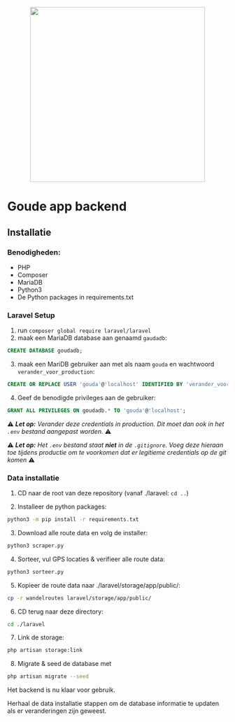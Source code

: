 <p align="center"><a href="https://laravel.com" target="_blank"><img src="https://raw.githubusercontent.com/laravel/art/master/logo-lockup/5%20SVG/2%20CMYK/1%20Full%20Color/laravel-logolockup-cmyk-red.svg" width="400"></a></p>

# Goude app backend

## Installatie

### Benodigheden:
- PHP
- Composer
- MariaDB
- Python3
- De Python packages in requirements.txt

### Laravel Setup

1. run `composer global require laravel/laravel`
2. maak een MariaDB database aan genaamd `gaudadb`: 
```sql
CREATE DATABASE goudadb;
```
3. maak een MariDB gebruiker aan met als naam `gouda` en wachtwoord `verander_voor_production`:
```sql
CREATE OR REPLACE USER 'gouda'@'localhost' IDENTIFIED BY 'verander_voor_production';
``` 
4. Geef de benodigde privileges aan de gebruiker:
```sql
GRANT ALL PRIVILEGES ON goudadb.* TO 'gouda'@'localhost';
```

⚠️ ***Let op:** Verander deze credentials in production. Dit moet dan ook in het `.env` bestand aangepast worden.* ⚠️

⚠️ ***Let op:** Het `.env` bestand staat **niet** in de `.gitignore`. Voeg deze hieraan toe tijdens productie om te voorkomen dat er legitieme credentials op de git komen* ⚠️


### Data installatie

1. CD naar de root van deze repository (vanaf ./laravel: `cd ..`)

2. Installeer de python packages:
```bash
python3 -m pip install -r requirements.txt
```

3. Download alle route data en volg de installer:
```bash
python3 scraper.py
```

4. Sorteer, vul GPS locaties & verifieer alle route data:
```bash
python3 sorteer.py
```

5. Kopieer de route data naar ./laravel/storage/app/public/: 
```bash
cp -r wandelroutes laravel/storage/app/public/
```

6. CD terug naar deze directory: 
```bash
cd ./laravel
```

7. Link de storage: 
```bash
php artisan storage:link
```

8. Migrate & seed de database met 
```bash
php artisan migrate --seed
```


Het backend is nu klaar voor gebruik.

Herhaal de data installatie stappen om de database informatie te updaten als er veranderingen zijn geweest.